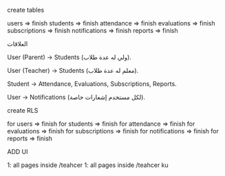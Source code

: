 create tables

users => finish
students => finish
attendance => finish
evaluations => finish
subscriptions => finish
notifications => finish
reports => finish


العلاقات

User (Parent) → Students (ولي له عدة طلاب).

User (Teacher) → Students (معلم له عدة طلاب).

Student → Attendance, Evaluations, Subscriptions, Reports.

User → Notifications (لكل مستخدم إشعارات خاصة).


create RLS
 
for users => finish
for students => finish
for attendance => finish
for evaluations => finish
for subscriptions => finish
for notifications => finish
for reports => finish

ADD UI 

1: all pages inside /teahcer
1: all pages inside /teahcer
ku

